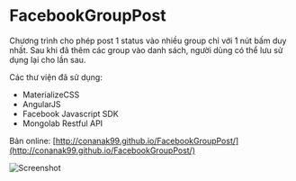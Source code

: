 # FacebookGroupPost
Chương trình cho phép post 1 status vào nhiều group chỉ với 1 nút bấm duy nhất.
Sau khi đã thêm các group vào danh sách, người dùng có thể lưu sử dụng lại cho lần sau.

Các thư viện đã sử dụng:
* MaterializeCSS
* AngularJS
* Facebook Javascript SDK
* Mongolab Restful API

Bản online: [http://conanak99.github.io/FacebookGroupPost/](http://conanak99.github.io/FacebookGroupPost/)

![Screenshot](https://raw.githubusercontent.com/conanak99/FacebookGroupPost/master/screenshot.PNG)
